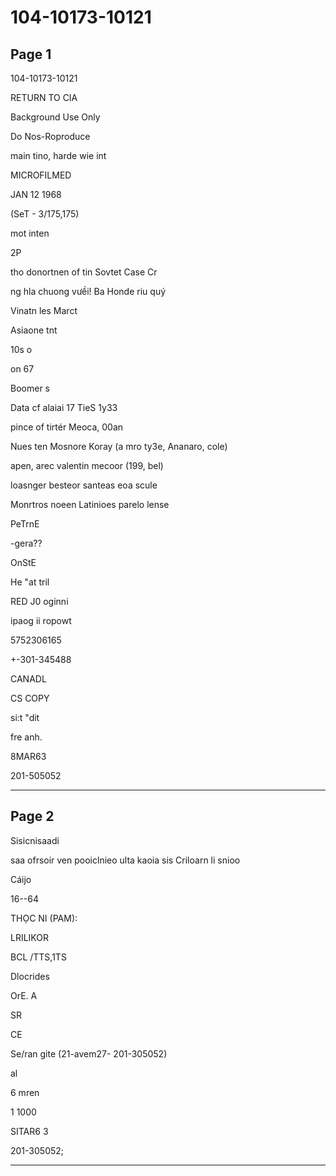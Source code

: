 # 104-10173-10121

## Page 1

104-10173-10121

RETURN TO CIA

Background Use Only

Do Nos-Roproduce

main tino, harde wie int

MICROFILMED

JAN 12 1968

(SeT - 3/175,175)

mot inten

2P

tho donortnen of tin Sovtet Case Cr

ng hla chuong vưềi! Ba Honde riu quý

Vinatn les Marct

Asiaone tnt

10s o

on 67

Boomer s

Data cf alaiai 17 TieS 1y33

pince of tirtér Meoca, 00an

Nues ten Mosnore Koray (a mro ty3e, Ananaro, cole)

apen, arec valentin mecoor (199, bel)

loasnger besteor santeas eoa scule

Monrtros noeen Latinioes parelo lense

PeTrnE

-gera??

OnStE

He "at tril

RED J0 oginni

ipaog ii ropowt

5752306165

+-301-345488

CANADL

CS COPY

si:t "dit

fre anh.

8MAR63

201-505052

---

## Page 2

Sisicnisaadi

saa ofrsoir ven pooiclnieo ulta kaoia sis Criloarn li snioo

Cáijo

16--64

THỌC NI (PAM):

LRILIKOR

BCL /TTS,1TS

Dlocrides

OrE. A

SR

CE

Se/ran gite (21-avem27- 201-305052)

al

6 mren

1 1000

SITAR6 3

201-305052;

---

